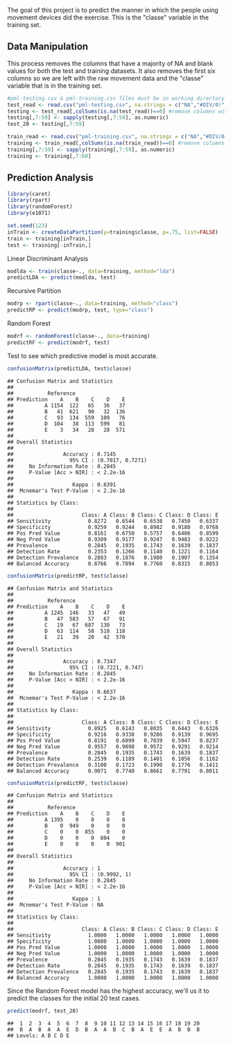 The goal of this project is to predict the manner in which the people using movement devices did the exercise. This is the "classe" variable in the training set.

Data Manipulation
-----------------

This process removes the columns that have a majority of NA and blank values for both the test and training datasets. It also removes the first six columns so we are left with the raw movement data and the "classe" variable that is in the training set.

``` r
#pml-testing.csv & pml-training.csv files must be in working directory
test_read <- read.csv("pml-testing.csv", na.strings = c("NA","#DIV/0!",""))
testing <- test_read[,colSums(is.na(test_read))==0] #remove columns with NAs
testing[,7:59] <- sapply(testing[,7:59], as.numeric)
test_20 <- testing[,7:59]

train_read <- read.csv("pml-training.csv", na.strings = c("NA","#DIV/0!",""))
training <- train_read[,colSums(is.na(train_read))==0] #remove columns with NAs
training[,7:59] <- sapply(training[,7:59], as.numeric)
training <- training[,7:60]
```

Prediction Analysis
-------------------

``` r
library(caret)
library(rpart)
library(randomForest)
library(e1071)

set.seed(123)
inTrain <- createDataPartition(y=training$classe, p=.75, list=FALSE)
train <- training[inTrain,]
test <- training[-inTrain,]
```

Linear Discriminant Analysis

``` r
modlda <- train(classe~., data=training, method="lda")
predictLDA <- predict(modlda, test)
```

Recursive Partition

``` r
modrp <- rpart(classe~., data=training, method="class")
predictRP <- predict(modrp, test, type="class")
```

Random Forest

``` r
modrf <- randomForest(classe~., data=training)
predictRF <- predict(modrf, test)
```

Test to see which predictive model is most accurate.

``` r
confusionMatrix(predictLDA, test$classe)
```

    ## Confusion Matrix and Statistics
    ## 
    ##           Reference
    ## Prediction    A    B    C    D    E
    ##          A 1154  122   65   36   37
    ##          B   41  621   90   32  136
    ##          C   93  134  559  109   76
    ##          D  104   38  113  599   81
    ##          E    3   34   28   28  571
    ## 
    ## Overall Statistics
    ##                                           
    ##                Accuracy : 0.7145          
    ##                  95% CI : (0.7017, 0.7271)
    ##     No Information Rate : 0.2845          
    ##     P-Value [Acc > NIR] : < 2.2e-16       
    ##                                           
    ##                   Kappa : 0.6391          
    ##  Mcnemar's Test P-Value : < 2.2e-16       
    ## 
    ## Statistics by Class:
    ## 
    ##                      Class: A Class: B Class: C Class: D Class: E
    ## Sensitivity            0.8272   0.6544   0.6538   0.7450   0.6337
    ## Specificity            0.9259   0.9244   0.8982   0.9180   0.9768
    ## Pos Pred Value         0.8161   0.6750   0.5757   0.6406   0.8599
    ## Neg Pred Value         0.9309   0.9177   0.9247   0.9483   0.9222
    ## Prevalence             0.2845   0.1935   0.1743   0.1639   0.1837
    ## Detection Rate         0.2353   0.1266   0.1140   0.1221   0.1164
    ## Detection Prevalence   0.2883   0.1876   0.1980   0.1907   0.1354
    ## Balanced Accuracy      0.8766   0.7894   0.7760   0.8315   0.8053

``` r
confusionMatrix(predictRP, test$classe)
```

    ## Confusion Matrix and Statistics
    ## 
    ##           Reference
    ## Prediction    A    B    C    D    E
    ##          A 1245  146   33   47   49
    ##          B   47  583   57   67   91
    ##          C   19   67  687  130   73
    ##          D   63  114   58  518  118
    ##          E   21   39   20   42  570
    ## 
    ## Overall Statistics
    ##                                          
    ##                Accuracy : 0.7347         
    ##                  95% CI : (0.7221, 0.747)
    ##     No Information Rate : 0.2845         
    ##     P-Value [Acc > NIR] : < 2.2e-16      
    ##                                          
    ##                   Kappa : 0.6637         
    ##  Mcnemar's Test P-Value : < 2.2e-16      
    ## 
    ## Statistics by Class:
    ## 
    ##                      Class: A Class: B Class: C Class: D Class: E
    ## Sensitivity            0.8925   0.6143   0.8035   0.6443   0.6326
    ## Specificity            0.9216   0.9338   0.9286   0.9139   0.9695
    ## Pos Pred Value         0.8191   0.6899   0.7039   0.5947   0.8237
    ## Neg Pred Value         0.9557   0.9098   0.9572   0.9291   0.9214
    ## Prevalence             0.2845   0.1935   0.1743   0.1639   0.1837
    ## Detection Rate         0.2539   0.1189   0.1401   0.1056   0.1162
    ## Detection Prevalence   0.3100   0.1723   0.1990   0.1776   0.1411
    ## Balanced Accuracy      0.9071   0.7740   0.8661   0.7791   0.8011

``` r
confusionMatrix(predictRF, test$classe)
```

    ## Confusion Matrix and Statistics
    ## 
    ##           Reference
    ## Prediction    A    B    C    D    E
    ##          A 1395    0    0    0    0
    ##          B    0  949    0    0    0
    ##          C    0    0  855    0    0
    ##          D    0    0    0  804    0
    ##          E    0    0    0    0  901
    ## 
    ## Overall Statistics
    ##                                      
    ##                Accuracy : 1          
    ##                  95% CI : (0.9992, 1)
    ##     No Information Rate : 0.2845     
    ##     P-Value [Acc > NIR] : < 2.2e-16  
    ##                                      
    ##                   Kappa : 1          
    ##  Mcnemar's Test P-Value : NA         
    ## 
    ## Statistics by Class:
    ## 
    ##                      Class: A Class: B Class: C Class: D Class: E
    ## Sensitivity            1.0000   1.0000   1.0000   1.0000   1.0000
    ## Specificity            1.0000   1.0000   1.0000   1.0000   1.0000
    ## Pos Pred Value         1.0000   1.0000   1.0000   1.0000   1.0000
    ## Neg Pred Value         1.0000   1.0000   1.0000   1.0000   1.0000
    ## Prevalence             0.2845   0.1935   0.1743   0.1639   0.1837
    ## Detection Rate         0.2845   0.1935   0.1743   0.1639   0.1837
    ## Detection Prevalence   0.2845   0.1935   0.1743   0.1639   0.1837
    ## Balanced Accuracy      1.0000   1.0000   1.0000   1.0000   1.0000

Since the Random Forest model has the highest accuracy, we'll us it to predict the classes for the initial 20 test cases.

``` r
predict(modrf, test_20)
```

    ##  1  2  3  4  5  6  7  8  9 10 11 12 13 14 15 16 17 18 19 20 
    ##  B  A  B  A  A  E  D  B  A  A  B  C  B  A  E  E  A  B  B  B 
    ## Levels: A B C D E
